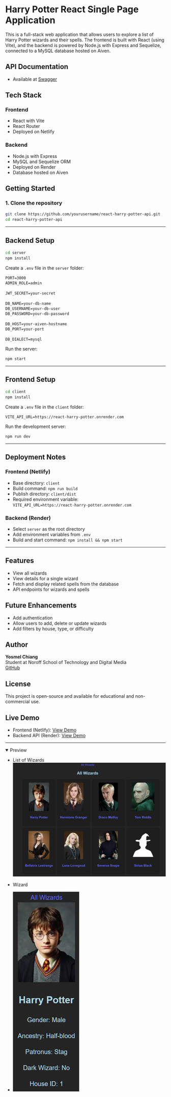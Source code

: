 
# Harry Potter React Single Page Application

This is a full-stack web application that allows users to explore a list of Harry Potter wizards and their spells. The frontend is built with React (using Vite), and the backend is powered by Node.js with Express and Sequelize, connected to a MySQL database hosted on Aiven.

## API Documentation
- Available at [Swagger](https://react-harry-potter.onrender.com/api/v1/docs/)

## Tech Stack

### Frontend
- React with Vite
- React Router
- Deployed on Netlify

### Backend
- Node.js with Express
- MySQL and Sequelize ORM
- Deployed on Render
- Database hosted on Aiven

## Getting Started

### 1. Clone the repository

```bash
git clone https://github.com/yourusername/react-harry-potter-api.git
cd react-harry-potter-api
```

---

## Backend Setup

```bash
cd server
npm install
```

Create a `.env` file in the `server` folder:

```
PORT=3000
ADMIN_ROLE=admin

JWT_SECRET=your-secret

DB_NAME=your-db-name
DB_USERNAME=your-db-user
DB_PASSWORD=your-db-password

DB_HOST=your-aiven-hostname
DB_PORT=your-port

DB_DIALECT=mysql
```

Run the server:

```bash
npm start
```

---

## Frontend Setup

```bash
cd client
npm install
```

Create a `.env` file in the `client` folder:

```
VITE_API_URL=https://react-harry-potter.onrender.com
```

Run the development server:

```bash
npm run dev
```

---

## Deployment Notes

### Frontend (Netlify)
- Base directory: `client`
- Build command: `npm run build`
- Publish directory: `client/dist`
- Required environment variable:  
  `VITE_API_URL=https://react-harry-potter.onrender.com`

### Backend (Render)
- Select `server` as the root directory
- Add environment variables from `.env`
- Build and start command: `npm install && npm start`

---

## Features

- View all wizards
- View details for a single wizard
- Fetch and display related spells from the database
- API endpoints for wizards and spells

## Future Enhancements

- Add authentication
- Allow users to add, delete or update wizards
- Add filters by house, type, or difficulty

## Author

**Yosmel Chiang**  
Student at Noroff School of Technology and Digital Media  
[GitHub](https://github.com/yosmelchiang)

## License

This project is open-source and available for educational and non-commercial use.

## Live Demo

- Frontend (Netlify): [View Demo](https://bed1-bergen-yc.netlify.app/)
- Backend API (Render): [View Demo](https://react-harry-potter.onrender.com/)

---

<details open> 

<summary>
Preview
</summary>

- List of Wizards
  ![alt text](image.png)

- Wizard
- ![alt text](image-1.png)

</details>